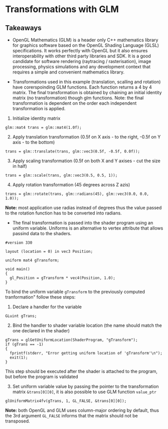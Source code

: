 # Transformations with GLM

## Takeaways

* OpenGL Mathematics (GLM) is a header only C++ mathematics library for graphics software based on the OpenGL Shading Language (GLSL) specifications. It works perfectly with OpenGL but it also ensures interoperability with other third party libraries and SDK. It is a good candidate for software rendering (raytracing / rasterisation), image processing, physics simulations and any development context that requires a simple and convenient mathematics library.

* Transformations used in this example (translation, scalling and rotation) have corerspoinding GLM functions. Each function returns a 4 by 4 matrix. The final transformation is obtained by chaining an initial identity matrix (no transformation) though glm functions. Note: the final transformation is dependent on the order each independent transformation is applied.
1. Initialize identity matrix
```
glm::mat4 trans = glm::mat4(1.0f);
```
2. Apply translation transformation (0.5f on X axis - to the right, -0.5f on Y axis - to the bottom)
```
trans = glm::translate(trans, glm::vec3(0.5f, -0.5f, 0.0f));
```
3. Apply scaling transformation (0.5f on both X and Y axises - cut the size in half)
```
trans = glm::scale(trans, glm::vec3(0.5, 0.5, 1));
```
4. Apply rotation transformation (45 degrees across Z azis)
```
trans = glm::rotate(trans, glm::radians(45), glm::vec3(0.0, 0.0, 1.0));
```
**Note:** most application use radias instead of degrees thus the value passed to the rotation function has to be converted into radians.

* The final transformation is passed into the shader program using an uniform variable. Uniforms is an alternative to vertex attribute that allows passind data to the shaders.
```
#version 330

layout (location = 0) in vec3 Position;

uniform mat4 gTransform;

void main()
{
  gl_Position = gTransform * vec4(Position, 1.0);
}
```
To bind the uniform variable `gTransform` to the previously computed tranformation" follow these steps:
1. Declare a handler for the variable
```
GLuint gTrans;
```
2. Bind the handler to shader variable location (the name should match the one declared in the shader)
```
gTrans = glGetUniformLocation(ShaderProgram, "gTransform");
if (gTrans == -1)
{
  fprintf(stderr, "Error getting uniform location of 'gTransform'\n");
  exit(1);
}
```
This step should be executed after the shader is attached to the program, but before the program is validated

3. Set uniform variable value by passing the pointer to the transformation matrix `&trans[0][0]`, it is also possible to use GLM function `value_ptr`
```
glUniformMatrix4fv(gTrans, 1, GL_FALSE, &trans[0][0]);
```
**Note:** both OpenGL and GLM uses column-major ordering by default, thus the 3rd argument `GL_FALSE` informs that the matrix should not be transposed.
